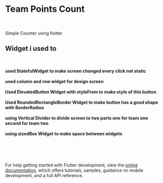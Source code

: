 # Team Points Count
<br><br>
Simple Counter using flutter 

## Widget i used to 
<br><br>
<b>
  used StatefulWidget to make screen changed every click not static <br> <br>
  used column and row widget for design screen  <br> <br>
  Used ElevatedButton Widget with styleFrom to make style of this button <br> <br>
  Used RoundedRectangleBorder Widget to make button has a good shape with BorderRadius <br><br>
  using Vertical Divider to divide screen to two parts one for team one second for team two <br><br>
  using sizedBox Widget to make space between widgets <br><br>
</b>
<br><br>
<br><br>
For help getting started with Flutter development, view the
[online documentation](https://docs.flutter.dev/), which offers tutorials,
samples, guidance on mobile development, and a full API reference.
